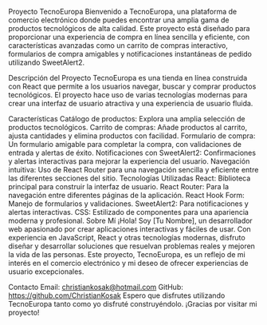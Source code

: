 Proyecto TecnoEuropa
Bienvenido a TecnoEuropa, una plataforma de comercio electrónico donde puedes encontrar una amplia gama de productos tecnológicos de alta calidad. Este proyecto está diseñado para proporcionar una experiencia de compra en línea sencilla y eficiente, con características avanzadas como un carrito de compras interactivo, formularios de compra amigables y notificaciones instantáneas de pedido utilizando SweetAlert2.

Descripción del Proyecto
TecnoEuropa es una tienda en línea construida con React que permite a los usuarios navegar, buscar y comprar productos tecnológicos. El proyecto hace uso de varias tecnologías modernas para crear una interfaz de usuario atractiva y una experiencia de usuario fluida.

Características
Catálogo de productos: Explora una amplia selección de productos tecnológicos.
Carrito de compras: Añade productos al carrito, ajusta cantidades y elimina productos con facilidad.
Formulario de compra: Un formulario amigable para completar la compra, con validaciones de entrada y alertas de éxito.
Notificaciones con SweetAlert2: Confirmaciones y alertas interactivas para mejorar la experiencia del usuario.
Navegación intuitiva: Uso de React Router para una navegación sencilla y eficiente entre las diferentes secciones del sitio.
Tecnologías Utilizadas
React: Biblioteca principal para construir la interfaz de usuario.
React Router: Para la navegación entre diferentes páginas de la aplicación.
React Hook Form: Manejo de formularios y validaciones.
SweetAlert2: Para notificaciones y alertas interactivas.
CSS: Estilizado de componentes para una apariencia moderna y profesional.
Sobre Mí
¡Hola! Soy [Tu Nombre], un desarrollador web apasionado por crear aplicaciones interactivas y fáciles de usar. Con experiencia en JavaScript, React y otras tecnologías modernas, disfruto diseñar y desarrollar soluciones que resuelvan problemas reales y mejoren la vida de las personas. Este proyecto, TecnoEuropa, es un reflejo de mi interés en el comercio electrónico y mi deseo de ofrecer experiencias de usuario excepcionales.

Contacto
Email: christiankosak@hotmail.com
GitHub: https://github.com/ChristianKosak
Espero que disfrutes utilizando TecnoEuropa tanto como yo disfruté construyéndolo. ¡Gracias por visitar mi proyecto!
